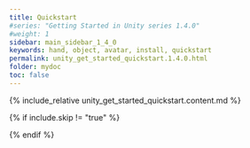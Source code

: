 ```yaml
---
title: Quickstart
#series: "Getting Started in Unity series 1.4.0"
#weight: 1
sidebar: main_sidebar_1_4_0
keywords: hand, object, avatar, install, quickstart
permalink: unity_get_started_quickstart.1.4.0.html
folder: mydoc
toc: false
---
```


{% include_relative unity_get_started_quickstart.content.md %}

{% if include.skip != "true" %}
<!--#### QuickStart Video

{% include warning.html content="The video below has been recorded for an outdated version of the SDK ([0.7.0](release_notes.0.9.6.html#v070-2021-09-17)). The process has been simplified with any newer version since (see [release notes](release_notes.html)). Please refer to the text instructions in this Getting Started guide for accurate guidelines." %}

{% include youtube.html id="-s1C_mNNmVA" caption="QuickStart with VirtualGrasp in Unity." %}

{% include custom/series_acme_next.html %}-->
{% endif %}
